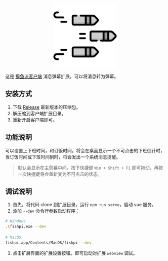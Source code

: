 <p align="center">
  <img width="200" src="./public/icon.png">
</p>

这是 [摸鱼派客户端](https://github.com/imlinhanchao/fishpi-desktop) 消息弹幕扩展，可以将消息转为弹幕。

## 安装方式

1. 下载 [Release](https://github.com/imlinhanchao/fishpi-ext-off-work/releases) 最新版本的压缩包。
2. 解压缩到客户端扩展目录。
3. 重新开启客户端即可。

## 功能说明
可以设置上下班时间，和订饭时间。将会在桌面显示一个不可点击的下班倒计时，当订饭时间或下班时间到时，将会发出一个系统消息提醒。

> 默认会显示在主荧幕中间，按下快捷键 `Win + Shift + F1` 即可拖动，再按一次快捷键将会重新变为不可点击的状态。

## 调试说明
1. 首先，将代码 clone 到扩展目录，运行 `npm run serve`，启动 vue 服务。
2. 添加 `--dev` 命令行参数启动程序：
```bash
# Windows
.\fishpi.exe --dev

# MacOS
fishpi.app/Contents/MacOS/fishpi --dev
```
1. 点击扩展界面的扩展设置按钮。即可启动对扩展 `webview` 调试。
